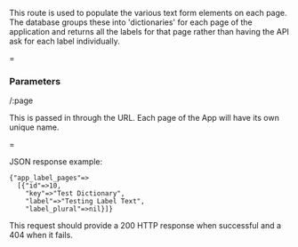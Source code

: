 This route is used to populate the various text form elements on each page. The database groups these into 'dictionaries' for each page of the application and returns all the labels for that page rather than having the API ask for each label individually. 

=
### Parameters

/:page

This is passed in through the URL. Each page of the App will have its own unique name.

=


JSON response example:

```
{"app_label_pages"=>
  [{"id"=>10,
    "key"=>"Test Dictionary",
    "label"=>"Testing Label Text",
    "label_plural"=>nil}]}
```

This request should provide a 200 HTTP response when successful and a 404 when it fails.